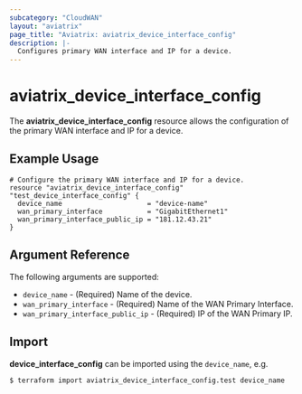 ```yaml
---
subcategory: "CloudWAN"
layout: "aviatrix"
page_title: "Aviatrix: aviatrix_device_interface_config"
description: |-
  Configures primary WAN interface and IP for a device.
---
```


# aviatrix_device_interface_config

The **aviatrix_device_interface_config** resource allows the configuration of the primary WAN interface and IP for a device.

## Example Usage

```hcl
# Configure the primary WAN interface and IP for a device.
resource "aviatrix_device_interface_config" "test_device_interface_config" {
  device_name                     = "device-name"
  wan_primary_interface           = "GigabitEthernet1"
  wan_primary_interface_public_ip = "181.12.43.21"
}
```

## Argument Reference

The following arguments are supported:

* `device_name` - (Required) Name of the device.
* `wan_primary_interface` - (Required) Name of the WAN Primary Interface.
* `wan_primary_interface_public_ip` - (Required) IP of the WAN Primary IP.

## Import

**device_interface_config** can be imported using the `device_name`, e.g.

```
$ terraform import aviatrix_device_interface_config.test device_name
```
